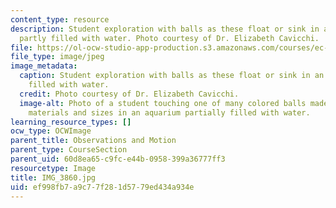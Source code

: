 ```yaml
---
content_type: resource
description: Student exploration with balls as these float or sink in an aquarium
  partly filled with water. Photo courtesy of Dr. Elizabeth Cavicchi.
file: https://ol-ocw-studio-app-production.s3.amazonaws.com/courses/ec-050-recreate-experiments-from-history-inform-the-future-from-the-past-galileo-january-iap-2010/ef998fb7a9c77f281d5779ed434a934e_IMG_3860.jpg
file_type: image/jpeg
image_metadata:
  caption: Student exploration with balls as these float or sink in an aquarium partly
    filled with water.
  credit: Photo courtesy of Dr. Elizabeth Cavicchi.
  image-alt: Photo of a student touching one of many colored balls made of various
    materials and sizes in an aquarium partially filled with water.
learning_resource_types: []
ocw_type: OCWImage
parent_title: Observations and Motion
parent_type: CourseSection
parent_uid: 60d8ea65-c9fc-e44b-0958-399a36777ff3
resourcetype: Image
title: IMG_3860.jpg
uid: ef998fb7-a9c7-7f28-1d57-79ed434a934e
---
```

